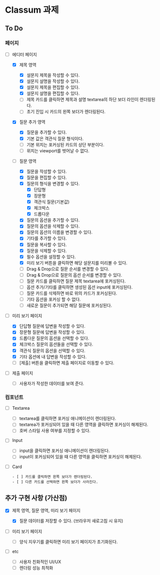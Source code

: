 # Classum 과제

## To Do

### 페이지

- [ ] 에디터 페이지

  - [x] 제목 영역

    - [x] 설문지 제목을 작성할 수 있다.
    - [x] 설문지 설명을 작성할 수 있다.
    - [x] 설문지 제목을 편집할 수 있다.
    - [x] 설문지 설명을 편집할 수 있다.
    - [ ] 제목 카드를 클릭하면 제목과 설명 textarea의 하단 보더 라인이 렌더링된다.
    - [ ] 초기 진입 시 카드의 왼쪽 보더가 렌더링된다.

  - [x] 질문 추가 영역

    - [x] 질문을 추가할 수 있다.
    - [x] 기본 값은 객관식 질문 형식이다.
    - [ ] 기본 위치는 포커싱된 카드의 상단 부분이다.
    - [ ] 위치는 viewport를 벗어날 수 없다.

  - [ ] 질문 영역

    - [x] 질문을 작성할 수 있다.
    - [x] 질문을 편집할 수 있다.
    - [x] 질문의 형식을 변경할 수 있다.
      - [x] 단답형
      - [x] 장문형
      - [x] 객관식 질문(기본값)
      - [x] 체크박스
      - [x] 드롭다운
    - [x] 질문의 옵션을 추가할 수 있다.
    - [x] 질문의 옵션을 삭제할 수 있다.
    - [x] 질문의 옵션의 이름을 변경할 수 있다.
    - [x] 기타를 추가할 수 있다.
    - [x] 질문을 복사할 수 있다.
    - [x] 질문을 삭제할 수 있다.
    - [x] 필수 옵션을 설정할 수 있다.
    - [x] 미리 보기 버튼을 클릭하면 해당 설문지를 미리볼 수 있다.
    - [ ] Drag & Drop으로 질문 순서를 변경할 수 있다.
    - [ ] Drag & Drop으로 질문의 옵션 순서를 변경할 수 있다.
    - [ ] 질문 카드를 클릭하면 질문 제목 textarea에 포커싱된다.
    - [ ] 옵션 추가/기타를 클릭하면 생성된 옵션 input에 포커싱된다.
    - [ ] 질문 카드를 삭제하면 바로 위의 카드가 포커싱된다.
    - [ ] 기타 옵션을 포커싱 할 수 없다.
    - [ ] 새로운 질문이 추가되면 해당 질문에 포커싱된다.

- [ ] 미리 보기 페이지

  - [x] 단답형 질문에 답변을 작성할 수 있다.
  - [x] 장문형 질문에 답변을 작성할 수 있다.
  - [x] 드롭다운 질문의 옵션을 선택할 수 있다.
  - [x] 체크박스 질문의 옵션들을 선택할 수 있다.
  - [x] 객관식 질문의 옵션을 선택할 수 있다.
  - [x] 기타 옵션에 내 답변을 작성할 수 있다.
  - [ ] [제출] 버튼을 클릭하면 제출 페이지로 이동할 수 있다.

- [ ] 제출 페이지

  - [ ] 사용자가 작성한 데이터를 보여 준다.

### 컴포넌트

- [ ] Textarea

  - [ ] textarea를 클릭하면 포커싱 애니메이션이 렌더링된다.
  - [ ] textarea가 포커싱되어 있을 때 다른 영역을 클릭하면 포커싱이 해제된다.
  - [ ] 호버 스타일 사용 여부를 지정할 수 있다.

- [ ] Input

  - [ ] input을 클릭하면 포커싱 애니메이션이 렌더링된다.
  - [ ] input이 포커싱되어 있을 때 다른 영역을 클릭하면 포커싱이 해제된다.

- [ ] Card

      - [ ] 카드를 클릭하면 왼쪽 보더가 렌더링된다.
      - [ ] 다른 카드를 선택하면 왼쪽 보더가 사라진다.

## 추가 구현 사항 (가산점)

- [x] 제목 영역, 질문 영역, 미리 보기 페이지

  - [x] 질문 데이터를 저장할 수 있다. (브라우저 새로고침 시 유지)

- [ ] 미리 보기 페이지

  - [ ] 양식 지우기를 클릭하면 미리 보기 페이지가 초기화된다.

- [ ] etc
  - [ ] 사용자 친화적인 UI/UX
  - [ ] 렌더링 성능 최적화
